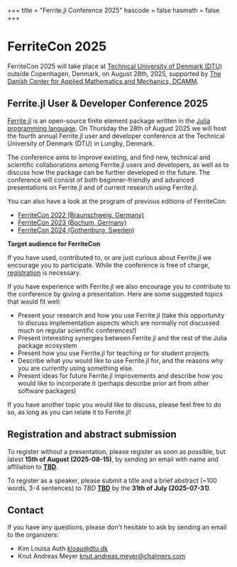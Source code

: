 +++
title = "Ferrite.jl Conference 2025"
hascode = false
hasmath = false
+++

# FerriteCon 2025
FerriteCon 2025 will take place at [Technical University of Denmark (DTU)](https://www.dtu.dk/english/) 
outside Copenhagen, Denmark, on August 28th, 2025, supported by
[The Danish Center for Applied Mathematics and Mechanics, DCAMM](http://www.dcamm.dk).

## Ferrite.jl User & Developer Conference 2025
[Ferrite.jl](https://ferrite-fem.github.io/Ferrite.jl/stable/) is an open-source
finite element package written in the [Julia programming
language](https://julialang.org/). On Thursday the 28th of August 2025 we will host the fourth annual
Ferrite.jl user and developer conference at the Technical University of Denmark (DTU) in Lungby, Denmark.

The conference aims to improve existing, and find new, technical and scientific
collaborations among Ferrite.jl users and developers, as well as to discuss
how the package can be further developed in the future. The conference will consist of both beginner-friendly 
and advanced presentations on Ferrite.jl and of current research using Ferrite.jl.

You can also have a look at the program of previous editions of FerriteCon:
- [FerriteCon 2022 (Braunschweig, Germany)](/2022/)
- [FerriteCon 2023 (Bochum, Germany)](/2023/)
- [FerriteCon 2024 (Gothenburg, Sweden)](/2024/)

**Target audience for FerriteCon**

If you have used, contributed to, or are just curious about Ferrite.jl we
encourage you to participate. While the conference is free of charge, 
[registration](#registration_and_abstract_submission) is necessary.

If you have experience with Ferrite.jl we also encourage you to contribute to
the conference by giving a presentation. Here are some suggested topics that
would fit well:

 - Present your research and how you use Ferrite.jl (take this opportunity to
   discuss implementation aspects which are normally not discussed much on
   regular scientific conferences!)
 - Present interesting synergies between Ferrite.jl and the rest of the Julia
   package ecosystem
 - Present how you use Ferrite.jl for teaching or for student projects
 - Describe what you would like to use Ferrite.jl for, and the reasons why you
   are currently using something else.
 - Present ideas for future Ferrite.jl improvements and describe how you would
   like to incorporate it (perhaps describe prior art from other software
   packages)

If you have another topic you would like to discuss, please feel free to do so,
as long as you can relate it to Ferrite.jl!

## Registration and abstract submission
To register without a presentation, please register as soon as possible, but latest **15th of August (2025-08-15)**,
by sending an email with name and affiliation to [**TBD**](mailto:xxx@xxx.com).

To register as a speaker, please submit a title and a brief abstract (~100 words, 3-4 sentences) to *TBD*
[**TBD**](mailto:xxx@xxx.com) by the **31th of July (2025-07-31)**.

## Contact
If you have any questions, please don't hesitate to ask by sending an email to
the organizers:

- Kim Louisa Auth [kloau@dtu.dk](mailto:kloau@dtu.dk)
- Knut Andreas Meyer [knut.andreas.meyer@chalmers.com](mailto:knut.andreas.meyer@chalmers.se)
